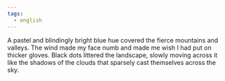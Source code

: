 ```yaml
---
tags:
  - english
---
```

A pastel and blindingly bright blue hue covered the fierce mountains and valleys. The wind made my face numb and made me wish I had put on thicker gloves. Black dots littered the landscape, slowly moving across it like the shadows of the clouds that sparsely cast themselves across the sky.